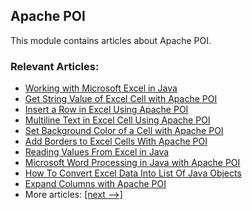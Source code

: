 ## Apache POI

This module contains articles about Apache POI.

### Relevant Articles:

- [Working with Microsoft Excel in Java](https://www.baeldung.com/java-microsoft-excel)
- [Get String Value of Excel Cell with Apache POI](https://www.baeldung.com/java-apache-poi-cell-string-value)
- [Insert a Row in Excel Using Apache POI](https://www.baeldung.com/apache-poi-insert-excel-row)
- [Multiline Text in Excel Cell Using Apache POI](https://www.baeldung.com/apache-poi-write-multiline-text)
- [Set Background Color of a Cell with Apache POI](https://www.baeldung.com/apache-poi-background-color)
- [Add Borders to Excel Cells With Apache POI](https://www.baeldung.com/apache-poi-add-borders)
- [Reading Values From Excel in Java](https://www.baeldung.com/java-read-dates-excel)
- [Microsoft Word Processing in Java with Apache POI](https://www.baeldung.com/java-microsoft-word-with-apache-poi)
- [How To Convert Excel Data Into List Of Java Objects](https://www.baeldung.com/java-convert-excel-data-into-list)
- [Expand Columns with Apache POI](https://www.baeldung.com/java-apache-poi-expand-columns)
- More articles: [[next -->]](../apache-poi-2)
